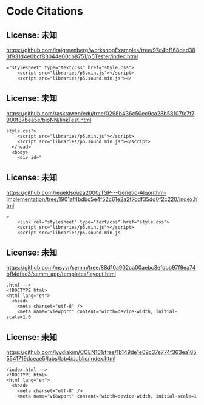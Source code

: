 # Code Citations

## License: 未知
https://github.com/irajgreenberg/workshopExamples/tree/97d4bf168ded383f931d4e0bcf83044e00cb8751/p5Tester/index.html

```
="stylesheet" type="text/css" href="style.css">
    <script src="libraries/p5.min.js"></script>
    <script src="libraries/p5.sound.min.js"></
```


## License: 未知
https://github.com/raskrawen/edu/tree/0298b436c50ec9ca28b58107fc7f7900f37bea5e/bioNN/linkTest.html

```
style.css">
    <script src="libraries/p5.min.js"></script>
    <script src="libraries/p5.sound.min.js"></script>
  </head>
  <body>
    <div id="
```


## License: 未知
https://github.com/reueldsouza2000/TSP---Genetic-Algorithm-Implementation/tree/1901af4bdbc5e4f52c61e2a2f7ddf35dd0f2c220/index.html

```
>
    <link rel="stylesheet" type="text/css" href="style.css">
    <script src="libraries/p5.min.js"></script>
    <script src="libraries/p5.sound.min.js
```


## License: 未知
https://github.com/msyvr/semm/tree/88d10a902ca00aebc3efdbb97f9ea74bff4dfae3/semm_app/templates/layout.html

```
.html -->
<!DOCTYPE html>
<html lang="en">
  <head>
    <meta charset="utf-8" />
    <meta name="viewport" content="width=device-width, initial-scale=1.0
```


## License: 未知
https://github.com/lyydiakim/COEN161/tree/1b149de1e09c37e774f363ea1855541719dceae5/labs/lab4/public/index.html

```
/index.html -->
<!DOCTYPE html>
<html lang="en">
  <head>
    <meta charset="utf-8" />
    <meta name="viewport" content="width=device-width, initial-scale=1
```

